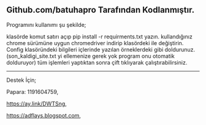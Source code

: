 Github.com/batuhapro Tarafından Kodlanmıştır.
---------
Programını kullanımı şu şekilde;

klasörde komut satırı açıp pip install -r requirments.txt yazın.
kullandığınız chrome sürümüne uygun chromedriver indirip klasördeki ile değiştirin.
Config klasöründeki bilgileri içlerinde yazılan örneklerdeki gibi doldurunuz. (son_kaldigi_site.txt yi ellemenize gerek yok program onu otomatik dolduruyor)
tüm işlemleri yaptıktan sonra çift tıklıyarak çalıştırabilirsiniz.

-----
Destek İçin;


Papara: 1191604759,

https://ay.link/DWTSng, 

https://adflays.blogspot.com,  
